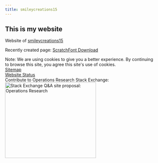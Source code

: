 ```yaml
---
title: smileycreations15
---
```

<h2>This is my website</h2>
<p>Website of <a rel="noreferrer noopener" href="https://github.com/smileycreations15/">smileycreations15</a></p>
<p>Recently created page: <a href="https://smileycreations15.com/ScratchFont">ScratchFont Download</a></p>


Note: We are using cookies to give you a better experience. By continuing to browse this site, you agree this site's use of cookies. <br />
<a href="https://smileycreations15.com/Sitemap">Sitemap</a><br>
<a href="https://status.smileycreations15.com/" rel="noopener noreferrer">Website Status</a><br>
Contribute to Operations Research Stack Exchange:<br>
<a rel="noreferrer noopener nofollow" href="https://area51.stackexchange.com/proposals/121892/operations-research?referrer=LPsYQnFhZ2PPhrwHTdj1zw2"><img src="https://area51.stackexchange.com/ads/proposal/121892.png" width="300" height="250" alt="Stack Exchange Q&A site proposal: Operations Research" /></a>
